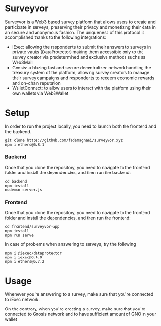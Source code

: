 # Surveyvor
Surveyvor is a Web3 based survey platform that allows users to create and participate in surveys, preserving their privacy and monetizing their data in an secure and anonymous fashion.
The uniqueness of this protocol is accomplished thanks to the following integrations:
- iExec: allowing the respondents to submit their answers to surveys in private vaults (DataProtector) making them accessible only to the survey creator via predetermined and exclusive methods suchs as Web3Mail 
- Gnosis: a blazing fast and secure decentralized network handling the treasury system of the platform, allowing survey creators to manage their survey campaigns and respondents to redeem economic rewards and on-chain reputation 
- WalletConnect: to allow users to interact with the platform using their own wallets via Web3Wallet 
# Setup
In order to run the project locally, you need to launch both the frontend and the backend.
```
git clone https://github.com/fedemagnani/surveyvor.xyz
npm i ethers@6.8.1
```
### Backend
Once that you clone the repository, you need to navigate to the frontend folder and install the dependencies, and then run the backend:
```
cd backend
npm install
nodemon server.js
```

### Frontend
Once that you clone the repository, you need to navigate to the frontend folder and install the dependencies, and then run the frontend:
```
cd frontend/surveyvor-app
npm install
npm run serve
```

In case of problems when answering to surveys, try the following
```
npm i @iexec/dataprotector
npm i iexec@8.4.0
npm i ethers@5.7.2
```

# Usage
Whenever you're answering to a survey, make sure that you're connected to iExec network.

On the contrary, when you're creating a survey, make sure that you're connected to Gnosis network and to have sufficient amount of GNO in your wallet 
